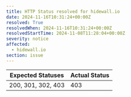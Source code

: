 ```yaml
---
title: HTTP Status resolved for hidewall.io
date: 2024-11-16T10:31:24+00:00Z
resolved: True
resolvedWhen: 2024-11-16T10:31:24+00:00Z
resolvedStartTime: 2024-11-08T11:28:04+00:00Z
severity: notice
affected:
  - hidewall.io
section: issue
---
```


| Expected Statuses | Actual Status  |
|-------------------|----------------|
| 200, 301, 302, 403 | 403 |
